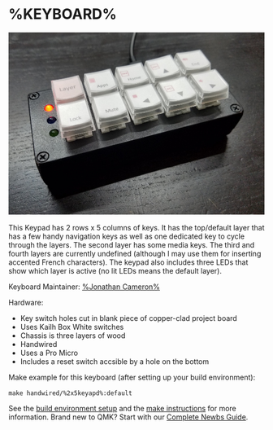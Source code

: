 # %KEYBOARD%

![%2x5keypad%](2x5keypad-small.jpg)

This Keypad has 2 rows x 5 columns of keys. It has the top/default layer that
has a few handy navigation keys as well as one dedicated key to cycle through
the layers. The second layer has some media keys. The third and fourth layers
are currently undefined (although I may use them for inserting accented French
characters). The keypad also includes three LEDs that show which layer is
active (no lit LEDs means the default layer).

Keyboard Maintainer: [%Jonathan Cameron%](https://github.com/jmcameron)  

Hardware:
  * Key switch holes cut in blank piece of copper-clad project board
  * Uses Kailh Box White switches
  * Chassis is three layers of wood
  * Handwired
  * Uses a Pro Micro
  * Includes a reset switch accsible by a hole on the bottom

Make example for this keyboard (after setting up your build environment):

    make handwired/%2x5keyapd%:default

See the [build environment setup](https://docs.qmk.fm/#/getting_started_build_tools) and the [make instructions](https://docs.qmk.fm/#/getting_started_make_guide) for more information. Brand new to QMK? Start with our [Complete Newbs Guide](https://docs.qmk.fm/#/newbs).
